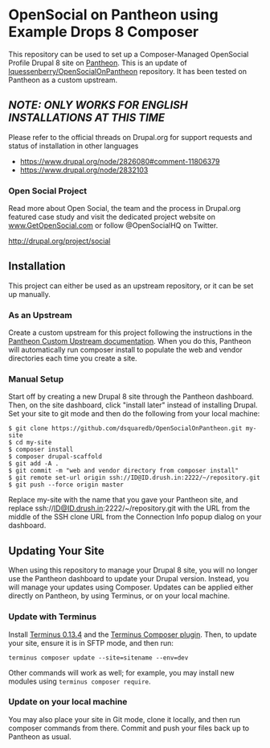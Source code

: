 # OpenSocial on Pantheon using Example Drops 8 Composer

This repository can be used to set up a Composer-Managed OpenSocial Profile Drupal 8 site on [Pantheon](https://pantheon.io). This is an update of [lquessenberry/OpenSocialOnPantheon](https://github.com/lquessenberry/OpenSocialOnPantheon) repository. It has been tested on Pantheon as a custom upstream.

## ***NOTE: ONLY WORKS FOR ENGLISH INSTALLATIONS AT THIS TIME***

Please refer to the official threads on Drupal.org for support requests and status of installation in other languages

* https://www.drupal.org/node/2826080#comment-11806379
* https://www.drupal.org/node/2832103

### Open Social Project

Read more about Open Social, the team and the process in Drupal.org featured case study and visit the dedicated project website on www.GetOpenSocial.com or follow @OpenSocialHQ on Twitter.

http://drupal.org/project/social

## Installation

This project can either be used as an upstream repository, or it can be set up manually.

### As an Upstream

Create a custom upstream for this project following the instructions in the [Pantheon Custom Upstream documentation](https://pantheon.io/docs/custom-upstream/). When you do this, Pantheon will automatically run composer install to populate the web and vendor directories each time you create a site.

### Manual Setup

Start off by creating a new Drupal 8 site through the Pantheon dashboard.  Then, on the site dashboard, click "install later" instead of installing Drupal. Set your site to git mode and then do the following from your local machine:
```
$ git clone https://github.com/dsquaredb/OpenSocialOnPantheon.git my-site
$ cd my-site
$ composer install
$ composer drupal-scaffold
$ git add -A .
$ git commit -m "web and vendor directory from composer install"
$ git remote set-url origin ssh://ID@ID.drush.in:2222/~/repository.git
$ git push --force origin master
```
Replace my-site with the name that you gave your Pantheon site, and replace ssh://ID@ID.drush.in:2222/~/repository.git with the URL from the middle of the SSH clone URL from the Connection Info popup dialog on your dashboard.

## Updating Your Site

When using this repository to manage your Drupal 8 site, you will no longer use the Pantheon dashboard to update your Drupal version. Instead, you will manage your updates using Composer. Updates can be applied either directly on Pantheon, by using Terminus, or on your local machine.

### Update with Terminus

Install [Terminus 0.13.4](https://github.com/pantheon-systems/terminus/releases/tag/0.13.4) and the [Terminus Composer plugin](https://github.com/rvtraveller/terminus-composer).  Then, to update your site, ensure it is in SFTP mode, and then run:
```
terminus composer update --site=sitename --env=dev
```
Other commands will work as well; for example, you may install new modules using `terminus composer require`.

### Update on your local machine

You may also place your site in Git mode, clone it locally, and then run composer commands from there.  Commit and push your files back up to Pantheon as usual.

